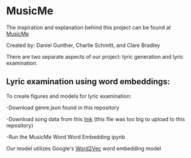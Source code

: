 # MusicMe
The inspiration and explanation behind this project can be found at [MusicMe](https://medium.com/@dgunther613/musicme-7fdb37a6fc97)

Created by: Daniel Gunther, Charlie Schmitt, and Clare Bradley

There are two separate aspects of our project: lyric generation and lyric examination.

## Lyric examination using word embeddings:

To create figures and models for lyric examination:

-Download genre.json found in this repository

-Download song data from this [link](https://www.kaggle.com/datasets/edenbd/150k-lyrics-labeled-with-spotify-valence) (this file was too big to upload to this repository)

-Run the MusicMe Word Word Embedding ipynb

Our model utilizes Google's [Word2Vec](https://code.google.com/archive/p/word2vec/) word embedding model
